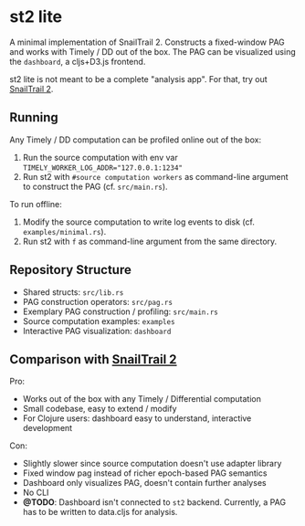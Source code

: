 # st2 lite

A minimal implementation of SnailTrail 2.
Constructs a fixed-window PAG and works with Timely / DD out of the box.
The PAG can be visualized using the `dashboard`, a cljs+D3.js frontend.

st2 lite is not meant to be a complete "analysis app". For that, try out [SnailTrail 2](https://github.com/li1/snailtrail).

## Running

Any Timely / DD computation can be profiled online out of the box:

1. Run the source computation with env var `TIMELY_WORKER_LOG_ADDR="127.0.0.1:1234"`
2. Run st2 with `#source computation workers` as command-line argument to construct the PAG (cf. `src/main.rs`).

To run offline:

1. Modify the source computation to write log events to disk (cf. `examples/minimal.rs`).
2. Run st2 with `f` as command-line argument from the same directory.

## Repository Structure

- Shared structs: `src/lib.rs`
- PAG construction operators: `src/pag.rs`
- Exemplary PAG construction / profiling: `src/main.rs`
- Source computation examples: `examples`
- Interactive PAG visualization: `dashboard`

## Comparison with [SnailTrail 2](https://github.com/li1/snailtrail)

Pro:

- Works out of the box with any Timely / Differential computation
- Small codebase, easy to extend / modify
- For Clojure users: dashboard easy to understand, interactive development

Con:

- Slightly slower since source computation doesn't use adapter library
- Fixed window pag instead of richer epoch-based PAG semantics
- Dashboard only visualizes PAG, doesn't contain further analyses
- No CLI
- **@TODO**: Dashboard isn't connected to `st2` backend. Currently, a PAG has to be written to data.cljs for analysis.
